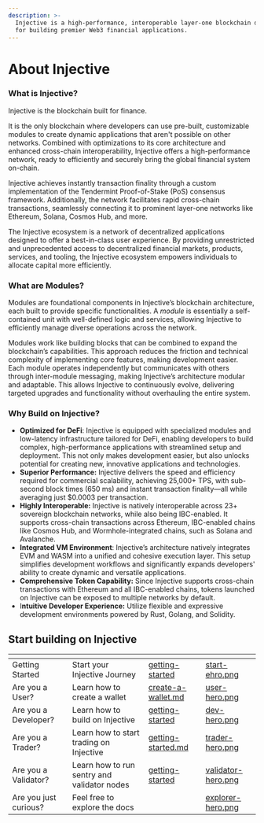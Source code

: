 ```yaml
---
description: >-
  Injective is a high-performance, interoperable layer-one blockchain designed
  for building premier Web3 financial applications.
---
```


# About Injective

### What is Injective?[​](https://docs.injective.network/learn/introduction#what-is-injective) <a href="#what-is-injective" id="what-is-injective"></a>

Injective is the blockchain built for finance.

It is the only blockchain where developers can use pre-built, customizable modules to create dynamic applications that aren't possible on other networks. Combined with optimizations to its core architecture and enhanced cross-chain interoperability, Injective offers a high-performance network, ready to efficiently and securely bring the global financial system on-chain.

Injective achieves instantly transaction finality through a custom implementation of the Tendermint Proof-of-Stake (PoS) consensus framework. Additionally, the network facilitates rapid cross-chain transactions, seamlessly connecting it to prominent layer-one networks like Ethereum, Solana, Cosmos Hub, and more.

The Injective ecosystem is a network of decentralized applications designed to offer a best-in-class user experience. By providing unrestricted and unprecedented access to decentralized financial markets, products, services, and tooling, the Injective ecosystem empowers individuals to allocate capital more efficiently.

### What are Modules?[​](https://docs.injective.network/learn/introduction#what-is-injective) <a href="#what-is-injective" id="what-is-injective"></a>

Modules are foundational components in Injective’s blockchain architecture, each built to provide specific functionalities. A _module_ is essentially a self-contained unit with well-defined logic and services, allowing Injective to efficiently manage diverse operations across the network.&#x20;

Modules work like building blocks that can be combined to expand the blockchain’s capabilities. This approach reduces the friction and technical complexity of implementing core features, making development easier. Each module operates independently but communicates with others through inter-module messaging, making Injective’s architecture modular and adaptable. This allows Injective to continuously evolve, delivering targeted upgrades and functionality without overhauling the entire system.

### Why Build on Injective?[​](https://docs.injective.network/learn/introduction#why-build-on-injective) <a href="#why-build-on-injective" id="why-build-on-injective"></a>

* **Optimized for DeFi**: Injective is equipped with specialized modules and low-latency infrastructure tailored for DeFi, enabling developers to build complex, high-performance applications with streamlined setup and deployment. This not only makes development easier, but also unlocks potential for creating new, innovative applications and technologies.&#x20;
* **Superior Performance:** Injective delivers the speed and efficiency required for commercial scalability, achieving 25,000+ TPS, with sub-second block times (650 ms) and instant transaction finality—all while averaging just $0.0003 per transaction.&#x20;
* **Highly Interoperable:** Injective is natively interoperable across 23+ sovereign blockchain networks, while also being IBC-enabled. It supports cross-chain transactions across Ethereum, IBC-enabled chains like Cosmos Hub, and Wormhole-integrated chains, such as Solana and Avalanche.
* **Integrated VM Environment**: Injective’s architecture natively integrates EVM and WASM into a unified and cohesive execution layer. This setup simplifies development workflows and significantly expands developers' ability to create dynamic and versatile applications.
* **Comprehensive Token Capability:** Since Injective supports cross-chain transactions with Ethereum and all IBC-enabled chains, tokens launched on Injective can be exposed to multiple networks by default.
* I**ntuitive Developer Experience:** Utilize flexible and expressive development environments powered by Rust, Golang, and Solidity.

Start building on Injective[\
](https://docs.unichain.org/docs/getting-started/setting-up-a-wallet)
---------------------------------------------------------------------

<table data-view="cards"><thead><tr><th></th><th></th><th data-hidden data-card-target data-type="content-ref"></th><th data-hidden data-card-cover data-type="files"></th></tr></thead><tbody><tr><td>Getting Started</td><td>Start your Injective Journey</td><td><a href="getting-started/">getting-started</a></td><td><a href=".gitbook/assets/start-ehro.png">start-ehro.png</a></td></tr><tr><td>Are you a User?</td><td>Learn how to create a wallet</td><td><a href="getting-started/wallet/create-a-wallet.md">create-a-wallet.md</a></td><td><a href=".gitbook/assets/user-hero.png">user-hero.png</a></td></tr><tr><td>Are you a Developer?</td><td>Learn how to build on Injective</td><td><a href="developers/getting-started/">getting-started</a></td><td><a href=".gitbook/assets/dev-hero.png">dev-hero.png</a></td></tr><tr><td>Are you a Trader?</td><td>Learn how to start trading on Injective</td><td><a href="traders/getting-started.md">getting-started.md</a></td><td><a href=".gitbook/assets/trader-hero.png">trader-hero.png</a></td></tr><tr><td>Are you a Validator?</td><td>Learn how to run sentry and validator nodes</td><td><a href="nodes/getting-started/">getting-started</a></td><td><a href=".gitbook/assets/validator-hero.png">validator-hero.png</a></td></tr><tr><td>Are you just curious?</td><td>Feel free to explore the docs</td><td></td><td><a href=".gitbook/assets/explorer-hero.png">explorer-hero.png</a></td></tr></tbody></table>
